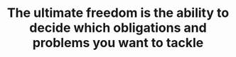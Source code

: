 ---
title: The ultimate freedom is the ability to decide which obligations and problems you want to tackle

---